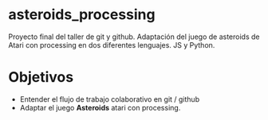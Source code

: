 # asteroids_processing
Proyecto final del taller de git y github. Adaptación del juego de asteroids de Atari con processing en dos diferentes lenguajes. JS y Python. 

# Objetivos
* Entender el flujo de trabajo colaborativo en git / github 
* Adaptar el juego __Asteroids__ atari con processing.

​